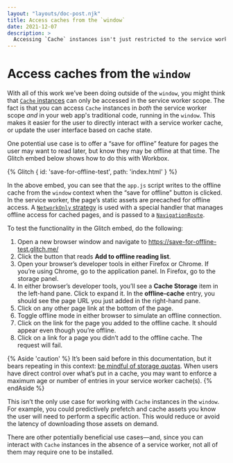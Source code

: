 ```yaml
---
layout: "layouts/doc-post.njk"
title: Access caches from the `window`
date: 2021-12-07
description: >
  Accessing `Cache` instances isn't just restricted to the service worker scope. You can also access them from the `window` context, and in this article, you'll learn how.
---
```


# Access caches from the `window`

With all of this work we’ve been doing outside of the `window`, you might think that [`Cache` instances](https://developer.mozilla.org/docs/Web/API/Cache) can only be accessed in the service worker scope. The fact is that you can access `Cache` instances in _both_ the service worker scope _and_ in your web app's traditional code, running  in the `window`. This makes it easier for the user to directly interact with a service worker cache, or update the user interface based on cache state.

One potential use case is to offer a “save for offline” feature for pages the user may want to read later, but know they may be offline at that time. The Glitch embed below shows how to do this with Workbox.

{% Glitch {
  id: 'save-for-offline-test',
  path: 'index.html'
} %}

In the above embed, you can see that the `app.js` script writes to the offline cache from the `window` context when the “save for offline” button is clicked. In the service worker, the page’s static assets are precached for offline access. A [`NetworkOnly` strategy](/docs/workbox/reference/workbox-strategies/#type-NetworkOnly) is used with a special handler that manages offline access for cached pages, and is passed to a [`NavigationRoute`](/docs/workbox/reference/workbox-routing/#type-NavigationRoute).

To test the functionality in the Glitch embed, do the following:

1. Open a new browser window and navigate to https://save-for-offline-test.glitch.me/
2. Click the button that reads **Add to offline reading list**.
3. Open your browser’s developer tools in either Firefox or Chrome. If you’re using Chrome, go to the application panel. In Firefox, go to the storage panel.
4. In either browser’s developer tools, you’ll see a **Cache Storage** item in the left-hand pane. Click to expand it. In the **offline-cache** entry, you should see the page URL you just added in the right-hand pane.
5. Click on any other page link at the bottom of the page.
6. Toggle offline mode in either browser to simulate an offline connection.
7. Click on the link for the page you added to the offline cache. It should appear even though you’re offline.
8. Click on a link for a page you didn’t add to the offline cache. The request will fail.

{% Aside 'caution' %}
It’s been said before in this documentation, but it bears repeating in this context: [be mindful of storage quotas](/docs/workbox/caching-resources-during-runtime/#setting-an-expiry-for-cache-entries). When users have direct control over what’s put in a cache, you may want to enforce a maximum age or number of entries in your service worker cache(s).
{% endAside %}

This isn’t the only use case for working with `Cache` instances in the `window`. For example, you could predictively prefetch and cache assets you know the user will need to perform a specific action. This would reduce or avoid the latency of downloading those assets on demand.

There are other potentially beneficial use cases—and, since you can interact with `Cache` instances in the absence of a service worker, not all of them may require one to be installed.
